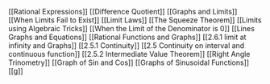 

[[Rational Expressions]] 
[[Difference Quotient]]
[[Graphs and Limits]]
[[When Limits Fail to Exist]]
[[Limit Laws]]
[[The Squeeze Theorem]]
[[Limits using Algebraic Tricks]]
[[When the Limit of the Denominator is 0]]
[[Lines Graphs and Equations]]
[[Rational Functions and Graphs]]
[[2.6.1 limit at infinity and Graphs]]
[[2.5.1 Continuity]]
[[2.5 Continuity on interval and continuous function]]
[[2.5.2 Intermediate Value Theorem]]
[[Right Angle Trinometry]]
[[Graph of Sin and Cos]]
[[Graphs of Sinusoidal Functions]]
[[g]]